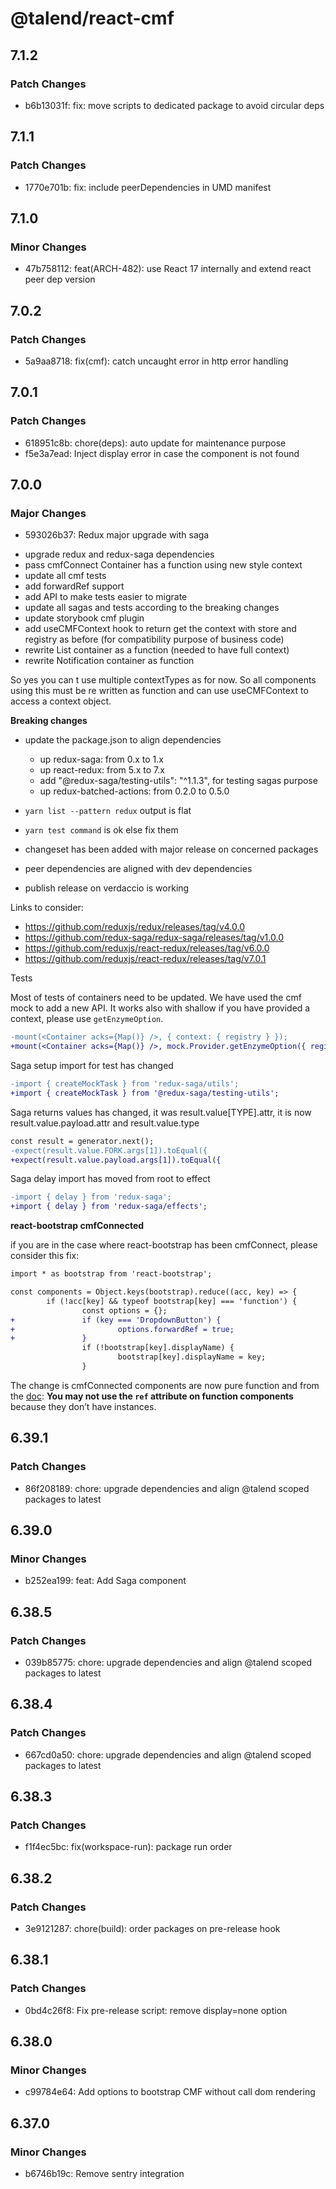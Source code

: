 # @talend/react-cmf

## 7.1.2

### Patch Changes

- b6b13031f: fix: move scripts to dedicated package to avoid circular deps

## 7.1.1

### Patch Changes

- 1770e701b: fix: include peerDependencies in UMD manifest

## 7.1.0

### Minor Changes

- 47b758112: feat(ARCH-482): use React 17 internally and extend react peer dep version

## 7.0.2

### Patch Changes

- 5a9aa8718: fix(cmf): catch uncaught error in http error handling

## 7.0.1

### Patch Changes

- 618951c8b: chore(deps): auto update for maintenance purpose
- f5e3a7ead: Inject display error in case the component is not found

## 7.0.0

### Major Changes

- 593026b37: Redux major upgrade with saga

* upgrade redux and redux-saga dependencies
* pass cmfConnect Container has a function using new style context
* update all cmf tests
* add forwardRef support
* add API to make tests easier to migrate
* update all sagas and tests according to the breaking changes
* update storybook cmf plugin
* add useCMFContext hook to return get the context with store and registry as before (for compatibility purpose of business code)
* rewrite List container as a function (needed to have full context)
* rewrite Notification container as function

So yes you can t use multiple contextTypes as for now. So all components using this must be re written as function and can use useCMFContext to access a context object.

**Breaking changes**

- update the package.json to align dependencies

  - up redux-saga: from 0.x to 1.x
  - up react-redux: from 5.x to 7.x
  - add "@redux-saga/testing-utils": "^1.1.3", for testing sagas purpose
  - up redux-batched-actions: from 0.2.0 to 0.5.0

- `yarn list --pattern redux` output is flat
- `yarn test command` is ok else fix them
- changeset has been added with major release on concerned packages
- peer dependencies are aligned with dev dependencies
- publish release on verdaccio is working

Links to consider:

- https://github.com/reduxjs/redux/releases/tag/v4.0.0
- https://github.com/redux-saga/redux-saga/releases/tag/v1.0.0
- https://github.com/reduxjs/react-redux/releases/tag/v6.0.0
- https://github.com/reduxjs/react-redux/releases/tag/v7.0.1

Tests

Most of tests of containers need to be updated. We have used the cmf mock to add a new API.
It works also with shallow if you have provided a context, please use `getEnzymeOption`.

```diff
-mount(<Container acks={Map()} />, { context: { registry } });
+mount(<Container acks={Map()} />, mock.Provider.getEnzymeOption({ registry }));
```

Saga setup import for test has changed

```diff
-import { createMockTask } from 'redux-saga/utils';
+import { createMockTask } from '@redux-saga/testing-utils';
```

Saga returns values has changed, it was result.value[TYPE].attr, it is now result.value.payload.attr and result.value.type

```diff
const result = generator.next();
-expect(result.value.FORK.args[1]).toEqual({
+expect(result.value.payload.args[1]).toEqual({
```

Saga delay import has moved from root to effect

```diff
-import { delay } from 'redux-saga';
+import { delay } from 'redux-saga/effects';
```

**react-bootstrap cmfConnected**

if you are in the case where react-bootstrap has been cmfConnect, please consider this fix:

```diff
import * as bootstrap from 'react-bootstrap';

const components = Object.keys(bootstrap).reduce((acc, key) => {
        if (!acc[key] && typeof bootstrap[key] === 'function') {
                const options = {};
+               if (key === 'DropdownButton') {
+                       options.forwardRef = true;
+               }
                if (!bootstrap[key].displayName) {
                        bootstrap[key].displayName = key;
                }
```

The change is cmfConnected components are now pure function and from the [doc](https://reactjs.org/docs/refs-and-the-dom.html#accessing-refs):
**You may not use the `ref` attribute on function components** because they don’t have instances.

## 6.39.1

### Patch Changes

- 86f208189: chore: upgrade dependencies and align @talend scoped packages to latest

## 6.39.0

### Minor Changes

- b252ea199: feat: Add Saga component

## 6.38.5

### Patch Changes

- 039b85775: chore: upgrade dependencies and align @talend scoped packages to latest

## 6.38.4

### Patch Changes

- 667cd0a50: chore: upgrade dependencies and align @talend scoped packages to latest

## 6.38.3

### Patch Changes

- f1f4ec5bc: fix(workspace-run): package run order

## 6.38.2

### Patch Changes

- 3e9121287: chore(build): order packages on pre-release hook

## 6.38.1

### Patch Changes

- 0bd4c26f8: Fix pre-release script: remove display=none option

## 6.38.0

### Minor Changes

- c99784e64: Add options to bootstrap CMF without call dom rendering

## 6.37.0

### Minor Changes

- b6746b19c: Remove sentry integration
